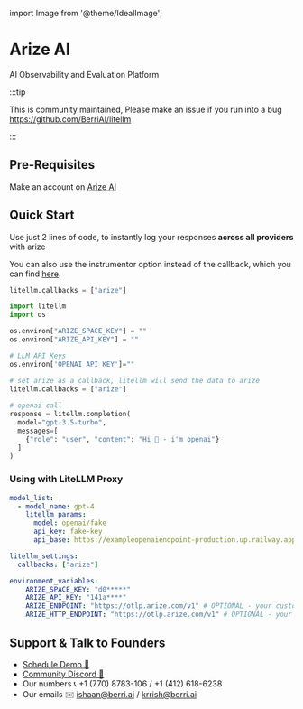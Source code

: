 import Image from '@theme/IdealImage';

# Arize AI

AI Observability and Evaluation Platform

:::tip

This is community maintained, Please make an issue if you run into a bug
https://github.com/BerriAI/litellm

:::



## Pre-Requisites
Make an account on [Arize AI](https://app.arize.com/auth/login)

## Quick Start
Use just 2 lines of code, to instantly log your responses **across all providers** with arize

You can also use the instrumentor option instead of the callback, which you can find [here](https://docs.arize.com/arize/llm-tracing/tracing-integrations-auto/litellm).

```python
litellm.callbacks = ["arize"]
```
```python
import litellm
import os

os.environ["ARIZE_SPACE_KEY"] = ""
os.environ["ARIZE_API_KEY"] = ""

# LLM API Keys
os.environ['OPENAI_API_KEY']=""

# set arize as a callback, litellm will send the data to arize
litellm.callbacks = ["arize"]
 
# openai call
response = litellm.completion(
  model="gpt-3.5-turbo",
  messages=[
    {"role": "user", "content": "Hi 👋 - i'm openai"}
  ]
)
```

### Using with LiteLLM Proxy


```yaml
model_list:
  - model_name: gpt-4
    litellm_params:
      model: openai/fake
      api_key: fake-key
      api_base: https://exampleopenaiendpoint-production.up.railway.app/

litellm_settings:
  callbacks: ["arize"]

environment_variables:
    ARIZE_SPACE_KEY: "d0*****"
    ARIZE_API_KEY: "141a****"
    ARIZE_ENDPOINT: "https://otlp.arize.com/v1" # OPTIONAL - your custom arize GRPC api endpoint
    ARIZE_HTTP_ENDPOINT: "https://otlp.arize.com/v1" # OPTIONAL - your custom arize HTTP api endpoint. Set either this or ARIZE_ENDPOINT
```

## Support & Talk to Founders

- [Schedule Demo 👋](https://calendly.com/d/4mp-gd3-k5k/berriai-1-1-onboarding-litellm-hosted-version)
- [Community Discord 💭](https://discord.gg/wuPM9dRgDw)
- Our numbers 📞 +1 (770) 8783-106 / ‭+1 (412) 618-6238‬
- Our emails ✉️ ishaan@berri.ai / krrish@berri.ai
